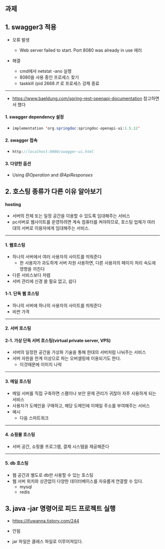 ## 과제

## 1. swagger3 적용

- 오류 발생
  - Web server failed to start. Port 8080 was already in use 에러
  
- 해결

  - cmd에서 netstat -ano 실행
  - 8080을 사용 중인 프로세스 찾기
  - taskkill /pid 2668 /f 로 프로세스 강제 종료

  

---

- https://www.baeldung.com/spring-rest-openapi-documentation 참고하면서 했다

#### 1. swagger dependency 설정

- ```java
  implementation 'org.springdoc:springdoc-openapi-ui:1.5.12'
  ```

#### 2. swagger 접속

- ```java
  http://localhost:8080/swagger-ui.html
  ```

#### 3. 다양한 옵션

- Using *@Operation* and *@ApiResponses*

  





## 2. 호스팅 종류가 다른 이유 알아보기

#### hosting

- 서버의 전체 또는 일정 공간을 이용할 수 있도록 임대해주는 서비스
- pc서버로 웹사이트를 운영하려면 계속 컴퓨터를 켜야하므로, 호스팅 업체가 여러 대의 서버로 이용자에게 임대해주는 서비스.

---

#### 1. 웹호스팅

- 하나의 서버에서 여러 사용자의 사이트를 띄워준다
  - 한 사용자가 과도하게 서버 자원 사용하면, 다른 사용자의 페이지 처리 속도에 영향을 끼친다
- 다른 서비스보다 저렴
- 서버 관리에 신경 쓸 필요 없고, 쉽다

#### 1-1. 단독 웹 호스팅

- 하나의 서버에 하나의 사용자의 사이트를 띄워준다
- 비싼 가격

---

#### 2. 서버 호스팅

#### 2-1. 가상 단독 서버 호스팅(virtual private server, VPS)

- 서버의 일정한 공간을 가상화 기술을 통해 한대의 서버처럼 나눠주는 서비스
- 서버 자원을 한계 이상으로 파는 오버셀링에 이용되기도 한다.
  - 이것때문에 이미지 나락

---

#### 3. 메일 호스팅

- 메일 서버를 직접 구축하면 스팸이나 보안 문제 관리가 귀찮아 자주 사용하게 되는 서비스
- 사용자가 도메인을 구매하고, 해당 도메인에 이메일 주소를 부여해주는 서비스
- 예시
  - 다음 스마트워크

---

#### 4. 쇼핑몰 호스팅

- 서버 공간, 쇼핑몰 프로그램, 결제 시스템을 제공해준다

---

#### 5. db 호스팅

- 웹 공간과 별도로 db만 사용할 수 있는 호스팅
- 웹 서버 위치와 상관없이 다양한 데이터베이스를 자유롭게 연결할 수 있다.
  - mysql
  - redis

## 3. java -jar 명령어로 피드 프로젝트 실행

- https://ifuwanna.tistory.com/244

- 안됨

- jar 파일은 클래스 파일로 이루어져있다.
